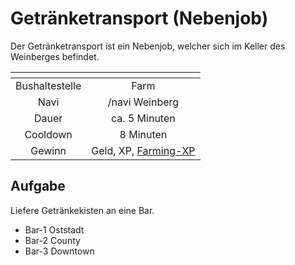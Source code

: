 # Getränketransport (Nebenjob)
Der Getränketransport ist ein Nebenjob, welcher sich im Keller des Weinberges befindet.

| <!-- --> | <!-- --> |
| :-: | :-: |
| Bushaltestelle | Farm |
| Navi | /navi Weinberg |
| Dauer | ca. 5 Minuten|
| Cooldown | 8 Minuten |
| Gewinn | Geld, XP, [Farming-XP](/pages/skills/farming.md) |

## Aufgabe
Liefere Getränkekisten an eine Bar.
- Bar-1 Oststadt
- Bar-2 County
- Bar-3 Downtown
